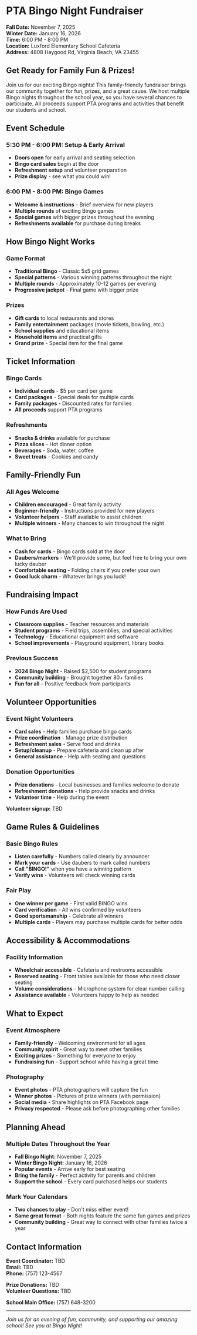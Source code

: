 # PTA Bingo Night Fundraiser

**Fall Date:** November 7, 2025  
**Winter Date:** January 16, 2026  
**Time:** 6:00 PM - 8:00 PM  
**Location:** Luxford Elementary School Cafeteria  
**Address:** 4808 Haygood Rd, Virginia Beach, VA 23455

## Get Ready for Family Fun & Prizes!

Join us for our exciting Bingo nights! This family-friendly fundraiser brings our community together for fun, prizes, and a great cause. We host multiple Bingo nights throughout the school year, so you have several chances to participate. All proceeds support PTA programs and activities that benefit our students and school.

## Event Schedule

### 5:30 PM - 6:00 PM: Setup & Early Arrival
- **Doors open** for early arrival and seating selection
- **Bingo card sales** begin at the door
- **Refreshment setup** and volunteer preparation
- **Prize display** - see what you could win!

### 6:00 PM - 8:00 PM: Bingo Games
- **Welcome & instructions** - Brief overview for new players
- **Multiple rounds** of exciting Bingo games
- **Special games** with bigger prizes throughout the evening
- **Refreshments available** for purchase during breaks

## How Bingo Night Works

### Game Format
- **Traditional Bingo** - Classic 5x5 grid games
- **Special patterns** - Various winning patterns throughout the night
- **Multiple rounds** - Approximately 10-12 games per evening
- **Progressive jackpot** - Final game with bigger prize

### Prizes
- **Gift cards** to local restaurants and stores
- **Family entertainment** packages (movie tickets, bowling, etc.)
- **School supplies** and educational items
- **Household items** and practical gifts
- **Grand prize** - Special item for the final game

## Ticket Information

### Bingo Cards
- **Individual cards** - $5 per card per game
- **Card packages** - Special deals for multiple cards
- **Family packages** - Discounted rates for families
- **All proceeds** support PTA programs

### Refreshments
- **Snacks & drinks** available for purchase
- **Pizza slices** - Hot dinner option
- **Beverages** - Soda, water, coffee
- **Sweet treats** - Cookies and candy

## Family-Friendly Fun

### All Ages Welcome
- **Children encouraged** - Great family activity
- **Beginner-friendly** - Instructions provided for new players
- **Volunteer helpers** - Staff available to assist children
- **Multiple winners** - Many chances to win throughout the night

### What to Bring
- **Cash for cards** - Bingo cards sold at the door
- **Daubers/markers** - We'll provide some, but feel free to bring your own lucky dauber
- **Comfortable seating** - Folding chairs if you prefer your own
- **Good luck charm** - Whatever brings you luck!

## Fundraising Impact

### How Funds Are Used
- **Classroom supplies** - Teacher resources and materials
- **Student programs** - Field trips, assemblies, and special activities
- **Technology** - Educational equipment and software
- **School improvements** - Playground equipment, library books

### Previous Success
- **2024 Bingo Night** - Raised $2,500 for student programs
- **Community building** - Brought together 80+ families
- **Fun for all** - Positive feedback from participants

## Volunteer Opportunities

### Event Night Volunteers
- **Card sales** - Help families purchase bingo cards
- **Prize coordination** - Manage prize distribution
- **Refreshment sales** - Serve food and drinks
- **Setup/cleanup** - Prepare cafeteria and clean up after
- **General assistance** - Help with seating and questions

### Donation Opportunities
- **Prize donations** - Local businesses and families welcome to donate
- **Refreshment donations** - Help provide snacks and drinks
- **Volunteer time** - Help during the event

**Volunteer signup:** TBD

## Game Rules & Guidelines

### Basic Bingo Rules
- **Listen carefully** - Numbers called clearly by announcer
- **Mark your cards** - Use daubers to mark called numbers
- **Call "BINGO!"** when you have a winning pattern
- **Verify wins** - Volunteers will check winning cards

### Fair Play
- **One winner per game** - First valid BINGO wins
- **Card verification** - All wins confirmed by volunteers
- **Good sportsmanship** - Celebrate all winners
- **Multiple cards** - Players may purchase multiple cards for better odds

## Accessibility & Accommodations

### Facility Information
- **Wheelchair accessible** - Cafeteria and restrooms accessible
- **Reserved seating** - Front tables available for those who need closer seating
- **Volume considerations** - Microphone system for clear number calling
- **Assistance available** - Volunteers happy to help as needed

## What to Expect

### Event Atmosphere
- **Family-friendly** - Welcoming environment for all ages
- **Community spirit** - Great way to meet other families
- **Exciting prizes** - Something for everyone to enjoy
- **Fundraising fun** - Support school while having a great time

### Photography
- **Event photos** - PTA photographers will capture the fun
- **Winner photos** - Pictures of prize winners (with permission)
- **Social media** - Share highlights on PTA Facebook page
- **Privacy respected** - Please ask before photographing other families

## Planning Ahead

### Multiple Dates Throughout the Year
- **Fall Bingo Night:** November 7, 2025
- **Winter Bingo Night:** January 16, 2026
- **Popular events** - Arrive early for best seating
- **Bring the family** - Perfect activity for parents and children
- **Support the school** - Every card purchased helps our students

### Mark Your Calendars
- **Two chances to play** - Don't miss either event!
- **Same great format** - Both nights feature the same fun games and prizes
- **Community building** - Great way to connect with other families twice a year

## Contact Information

**Event Coordinator:** TBD  
**Email:** TBD  
**Phone:** (757) 123-4567

**Prize Donations:** TBD  
**Volunteer Questions:** TBD

**School Main Office:** (757) 648-3200

---

*Join us for an evening of fun, community, and supporting our amazing school! See you at Bingo Night!*
